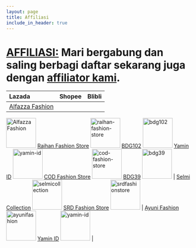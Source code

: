 ```yaml
---
layout: page
title: Affiliasi
include_in_header: true
---
```

# [AFFILIASI:](https://docs.google.com/forms/d/e/1FAIpQLSfCEHuhsYAs39LxJBAxbZuwW2LLoFpWJzwxvwyOYJHNk6fo2w/viewform?usp=pp_url) Mari bergabung dan saling berbagi daftar sekarang juga dengan [affiliator kami](http://adf.ly/13085395/).
| Lazada | Shopee | Blibli |
| :----- | :----- | :----- |
| <a href="https://www.lazada.co.id/alfazza-fashions" rel="noopener noreferrer" target="_blank">Alfazza Fashion</a>
<img alt="Alfazza Fashion" height="80" src="https://id-test-11.slatic.net/shop/fd54784d861a68a7a0450f38e296d5b9.png_80x80q80.jpg_.webp" width="80" />
<a href="https://www.lazada.co.id/raihan-fashion-store" rel="noopener noreferrer" target="_blank">Raihan Fashion Store</a>
<img alt="raihan-fashion-store" height="80" src="https://id-test-11.slatic.net/shop/cfe2ae78b9b1ef178c3c485d51bd054b.jpeg_80x80q80.jpg_.webp" width="80" />
<a href="https://www.lazada.co.id/bdg102" rel="noopener noreferrer" target="_blank">BDG102</a>
<img alt="bdg102" height="80" src="https://id-test-11.slatic.net/shop/f9aab82dec75c9fe71af3e7282212aaa.png_80x80q80.jpg_.webp" width="80" />
<a href="https://www.lazada.co.id/shop/yamin-id" rel="noopener noreferrer" target="_blank">Yamin ID</a>
<img alt="yamin-id" height="80" src="https://id-test-11.slatic.net/shop/f08ddccf4023f99b9fa913d1540e6c0d.jpeg_80x80q80.jpg_.webp" width="80" />
<a href="https://www.lazada.co.id/cod-fashion-store" rel="noopener noreferrer" target="_blank">COD Fashion Store</a>
<img alt="cod-fashion-store" height="80" src="https://id-test-11.slatic.net/shop/59170fc9e8f7b9c136e5e6bfd7c31587.jpeg_80x80q80.jpg_.webp" width="80" />
<a href="https://www.lazada.co.id/bdg39" rel="noopener noreferrer" target="_blank">BDG39</a>
<img alt="bdg39" height="80" src="https://id-test-11.slatic.net/shop/4b05524cc5e9b6358b3287eb595ac147.png_80x80q80.jpg_.webp" width="80" /> |
<a href="https://shopee.co.id/selmicollection" rel="noopener noreferrer" target="_blank">Selmi Collection</a>
<img alt="selmicollection" height="80" src="https://encrypted-tbn0.gstatic.com/images?q=tbn:ANd9GcQYSdsj9Y_J7TI4uyhjykIWdjSAqNt07cFINw&amp;usqp=CAU" width="80" />
<a href="https://shopee.co.id/srdfashionstore" rel="noopener noreferrer" target="_blank">SRD Fashion Store</a>
<img alt="srdfashionstore" height="80" src="https://cf.shopee.co.id/file/5a927e05c205f51eb690b35f36024db7_tn" width="80" /> |
<a href="https://www.blibli.com/merchant/ayuni/AYI-70008" rel="noopener noreferrer" target="_blank">Ayuni Fashion</a>
<img alt="ayunifashion" height="80" src="https://www.static-src.com/wcsstore/Indraprastha/images/catalog/mlogo/AYI-70008-c3f15060-4679-4fbb-936a-6f90617d30b5.png" width="80" /> 
<a href="https://www.blibli.com/merchant/yamin-id/YAI-70015" rel="noopener noreferrer" target="_blank">Yamin ID</a>
<img alt="yamin-id" height="80" src="https://www.static-src.com/wcsstore/Indraprastha/images/catalog/mlogo/YAI-70015-f2548baf-6cd3-4c88-a635-e21dbab1ec60.jpeg" width="80" />  |

